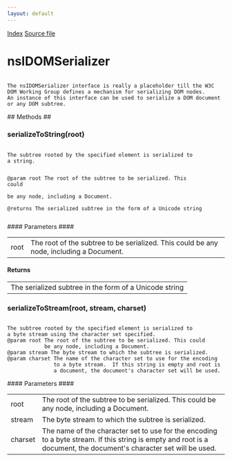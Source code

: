 ```yaml
---
layout: default
---
```

<div id='links'><a href="../index.html">Index</a>
<a href="http://dxr.mozilla.org/mozilla-central/source/dom/base/nsIDOMSerializer.idl">Source file</a>
</div>

# nsIDOMSerializer #
<code>  
The nsIDOMSerializer interface is really a placeholder till the W3C  
DOM Working Group defines a mechanism for serializing DOM nodes.  
An instance of this interface can be used to serialize a DOM document  
or any DOM subtree.  
  
</code>
## Methods ##

### serializeToString(root) ###
<code>  
The subtree rooted by the specified element is serialized to  
a string.  
  
@param root The root of the subtree to be serialized. This could  
            be any node, including a Document.  
@returns The serialized subtree in the form of a Unicode string  
  
</code>
#### Parameters ####

<table>

<tr>
<td>root</td>
<td>The root of the subtree to be serialized. This could  
            be any node, including a Document.  
</td>
</tr>

</table>

#### Returns ####

<table>

<tr>
<td>The serialized subtree in the form of a Unicode string  
</td>
</tr>

</table>

### serializeToStream(root, stream, charset) ###
<code>  
The subtree rooted by the specified element is serialized to  
a byte stream using the character set specified.  
@param root The root of the subtree to be serialized. This could  
            be any node, including a Document.  
@param stream The byte stream to which the subtree is serialized.  
@param charset The name of the character set to use for the encoding  
               to a byte stream.  If this string is empty and root is  
               a document, the document's character set will be used.  
  
</code>
#### Parameters ####

<table>

<tr>
<td>root</td>
<td>The root of the subtree to be serialized. This could  
            be any node, including a Document.  
</td>
</tr>

<tr>
<td>stream</td>
<td>The byte stream to which the subtree is serialized.  
</td>
</tr>

<tr>
<td>charset</td>
<td>The name of the character set to use for the encoding  
               to a byte stream.  If this string is empty and root is  
               a document, the document's character set will be used.  
</td>
</tr>

</table>
